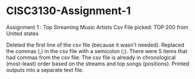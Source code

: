 # CISC3130-Assignment-1
Assignment 1 : Top Streaming Music Artists
Csv File picked: TOP 200 from United states 

Deleted the first line of the csv file (because it wasn't needed).
Replaced the commas (,) in the csv file with a semicolon (;). There were 5 items that had commas from the csv file.
The csv file is already in chronological (most-least) order based on the streams and top songs (positions).
Printed outputs into a separate text file.
